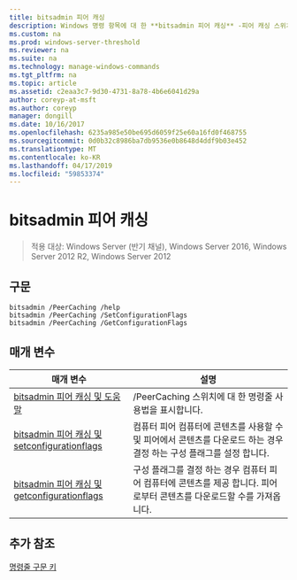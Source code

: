```yaml
---
title: bitsadmin 피어 캐싱
description: Windows 명령 항목에 대 한 **bitsadmin 피어 캐싱** -피어 캐싱 스위치의 목록입니다.
ms.custom: na
ms.prod: windows-server-threshold
ms.reviewer: na
ms.suite: na
ms.technology: manage-windows-commands
ms.tgt_pltfrm: na
ms.topic: article
ms.assetid: c2eaa3c7-9d30-4731-8a78-4b6e6041d29a
author: coreyp-at-msft
ms.author: coreyp
manager: dongill
ms.date: 10/16/2017
ms.openlocfilehash: 6235a985e50be695d6059f25e60a16fd0f468755
ms.sourcegitcommit: 0d0b32c8986ba7db9536e0b8648d4ddf9b03e452
ms.translationtype: MT
ms.contentlocale: ko-KR
ms.lasthandoff: 04/17/2019
ms.locfileid: "59853374"
---
```

# <a name="bitsadmin-peercaching"></a>bitsadmin 피어 캐싱

>적용 대상: Windows Server (반기 채널), Windows Server 2016, Windows Server 2012 R2, Windows Server 2012

## <a name="syntax"></a>구문
```
bitsadmin /PeerCaching /help
bitsadmin /PeerCaching /SetConfigurationFlags
bitsadmin /PeerCaching /GetConfigurationFlags
```
## <a name="parameters"></a>매개 변수
|매개 변수|설명|
|-------|--------|
|[bitsadmin 피어 캐싱 및 도움말](bitsadmin-peercaching-and-help.md)|/PeerCaching 스위치에 대 한 명령줄 사용법을 표시합니다.|
|[bitsadmin 피어 캐싱 및 setconfigurationflags](bitsadmin-peercaching-and-setconfigurationflags.md)|컴퓨터 피어 컴퓨터에 콘텐츠를 사용할 수 및 피어에서 콘텐츠를 다운로드 하는 경우 결정 하는 구성 플래그를 설정 합니다.|
|[bitsadmin 피어 캐싱 및 getconfigurationflags](bitsadmin-peercaching-and-getconfigurationflags.md)|구성 플래그를 결정 하는 경우 컴퓨터 피어 컴퓨터에 콘텐츠를 제공 합니다. 피어 로부터 콘텐츠를 다운로드할 수를 가져옵니다.|
## <a name="additional-references"></a>추가 참조
[명령줄 구문 키](command-line-syntax-key.md)
